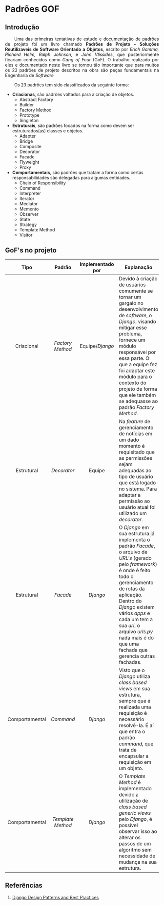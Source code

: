 <style> p { text-align: justify; text-indent: 30px; } </style>

# Padrões GOF

## Introdução

Uma das primeiras tentativas de estudo e documentação de padrões de projeto foi um livro chamado **Padrões de Projeto - Soluções Reutilizaveis de Software Orientado a Objetos**, escrito por *Erich Gamma, Richard Helm, Ralph Johnson*, e *John Vlissides*, que posteriormente ficariam conhecidos como *Gang of Four* (GoF). O trabalho realizado por eles e documentado neste livro se tornou tão importante que para muitos os 23 padrões de projeto descritos na obra são peças fundamentais na Engenharia de *Software*

Os 23 padrões tem sido classificados da seguinte forma:

- **Criacionas**, são padrões voltados para a criação de objetos.
    - Abstract Factory
    - Builder
    - Factory Method
    - Prototype
    - Singleton
- **Estruturais**, são padrões focados na forma como devem ser estruturados(as) classes e objetos.
    - Adapter
    - Bridge
    - Composite
    - Decorator
    - Facade
    - Flyweight
    - Proxy
- **Comportamentais**, são padrões que tratam a forma como certas responsabilidades são delegadas para algumas entidades.
    - Chain of Responsibility
    - Command
    - Interpreter
    - Iterator
    - Mediator
    - Memento 
    - Observer
    - State
    - Strategy
    - Template Method
    - Visitor

## GoF's no projeto

|      Tipo      |       Padrão      | Implementado por | Explanação                                                                                                                                                                                                                                                                                                                    |
|:--------------:|:-----------------:|:----------------:|-------------------------------------------------------------------------------------------------------------------------------------------------------------------------------------------------------------------------------------------------------------------------------------------------------------------------------|
| Criacional     | *Factory Method*  | Equipe/*Django*  | Devido à criação de usuários comumente se tornar um gargalo no desenvolvimento de *software*, o *Django*, visando mitigar esse problema, fornece um módulo responsável por essa parte. O que a equipe fez foi adaptar este módulo para o contexto do projeto de forma que ele também se adequasse ao padrão *Factory Method*. |
| Estrutural     |  *Decorator*      | Equipe           | Na *feature* de gerenciamento de notícias em um dado momento é requisitado que as permissões sejam adequadas ao tipo de usuário que está logado no sistema. Para adaptar a permissão ao usuário atual foi utilizado um *decorator*.                                                                                           |
| Estrutural     | *Facade*          | *Django*         | O *Django* em sua estrutura já implementa o padrão *Facade*, o arquivo de *URL's* (gerado pelo *framework*) é onde é feito todo o gerenciamento de rotas da aplicação. Dentro do *Django* existem vários *apps* e cada um tem a sua *url*, o arquivo *urls.py* nada mais é do que uma fachada que gerencia outras fachadas.   |
| Comportamental | *Command*         | *Django*         | Visto que o *Django* utiliza *class based views* em sua estrutura, sempre que é realizada uma requisição é necessário resolvê-la. É aí que entra o padrão *command*, que trata de encapsular a requisição em um objeto.                                                                                                       |
| Comportamental | *Template Method* | *Django*         | O *Template Method* é implementado devido a utilização de *class based generic views* pelo *Django*, é possível observar isso ao alterar os passos de um algoritmo sem necessidade de mudança na sua estrutura.                                                                                                               |


## Referências

1. [Django Design Patterns and Best Practices](https://doc.lagout.org/programmation/Django/Django%20Design%20Patterns%20and%20Best%20Practices%20%5BRavindran%202015-03-26%5D.pdf)